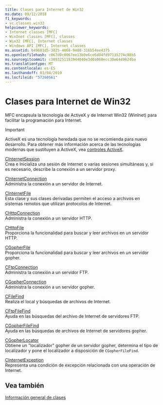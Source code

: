 ```yaml
---
title: Clases para Internet de Win32
ms.date: 09/12/2018
f1_keywords:
- vc.classes.win32
helpviewer_keywords:
- Internet classes [MFC]
- WinInet classes [MFC], classes
- Win32 [MFC], Internet classes
- Windows API [MFC], Internet classes
ms.assetid: b49601d5-3025-4068-9408-316b54ee4375
ms.openlocfilehash: c067d0c0067ee13b0e6ce6d84fd97135274c88b5
ms.sourcegitcommit: c3093251193944840e3d0a068ecc30e6449624ba
ms.translationtype: MT
ms.contentlocale: es-ES
ms.lasthandoff: 03/04/2019
ms.locfileid: "57260561"
---
```

# <a name="win32-internet-classes"></a>Clases para Internet de Win32

MFC encapsula la tecnología de ActiveX y de Internet Win32 (WinInet) para facilitar la programación para Internet.

>[!IMPORTANT]
> ActiveX es una tecnología heredada que no se recomienda para nuevo desarrollo. Para obtener más información acerca de las tecnologías modernas que sustituyen a ActiveX, vea [controles ActiveX](activex-controls.md).

[CInternetSession](../mfc/reference/cinternetsession-class.md)<br/>
Crea e Inicializa una sesión de Internet o varias sesiones simultáneas y, si es necesario, describe la conexión a un servidor proxy.

[CInternetConnection](../mfc/reference/cinternetconnection-class.md)<br/>
Administra la conexión a un servidor de Internet.

[CInternetFile](../mfc/reference/cinternetfile-class.md)<br/>
Esta clase y sus clases derivadas permiten el acceso a archivos en sistemas remotos que utilizan protocolos de Internet.

[CHttpConnection](../mfc/reference/chttpconnection-class.md)<br/>
Administra la conexión a un servidor HTTP.

[CHttpFile](../mfc/reference/chttpfile-class.md)<br/>
Proporciona la funcionalidad para buscar y leer archivos en un servidor HTTP.

[CGopherFile](../mfc/reference/cgopherfile-class.md)<br/>
Proporciona la funcionalidad para buscar y leer archivos en un servidor gopher.

[CFtpConnection](../mfc/reference/cftpconnection-class.md)<br/>
Administra la conexión a un servidor FTP.

[CGopherConnection](../mfc/reference/cgopherconnection-class.md)<br/>
Administra la conexión a un servidor gopher.

[CFileFind](../mfc/reference/cfilefind-class.md)<br/>
Realiza el local y búsquedas de archivos de Internet.

[CFtpFileFind](../mfc/reference/cftpfilefind-class.md)<br/>
Ayuda en las búsquedas del archivo de Internet de servidores FTP.

[CGopherFileFind](../mfc/reference/cgopherfilefind-class.md)<br/>
Ayuda en las búsquedas de archivos de Internet de servidores gopher.

[CGopherLocator](../mfc/reference/cgopherlocator-class.md)<br/>
Obtiene un "localizador" gopher de un servidor gopher, determina el tipo de localizador y pone el localizador a disposición de `CGopherFileFind`.

[CInternetException](../mfc/reference/cinternetexception-class.md)<br/>
Representa una condición de excepción relacionada con una operación de Internet.

## <a name="see-also"></a>Vea también

[Información general de clases](../mfc/class-library-overview.md)
